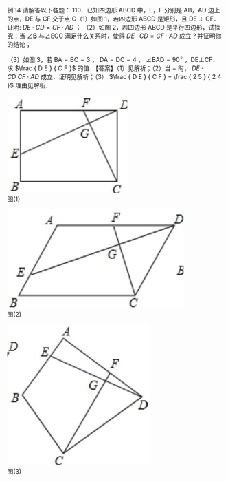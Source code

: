 例34 请解答以下各题： 110．已知四边形 ABCD 中，E，F 分别是 AB，AD 边上的点，DE 与 CF 交于点 G（1）如图 1，若四边形 ABCD 是矩形，且 DE $\perp$ CF．证明: $D E { \cdot } C D = C F { \cdot } A D$ ；
（2）如图 2，若四边形 ABCD 是平行四边形，试探究：当 $\angle \mathbf { B }$ 与∠EGC 满足什么关系时，使得 $D E { \cdot } C D = C F { \cdot } A D$ 成立？并证明你的结论；

（3）如图 3，若 $\mathrm { B A } { = } \mathrm { B C } { = } 3$ ， $\mathrm { D A } { = } \mathrm { D C } { = } 4$ ， $\angle \mathrm { B A D } = 9 0 ^ { \circ }$ ，DE⊥CF．求 $\frac { D E } { C F }$ 的值．【答案】（1）见解析；（2）当 $-$ 时， $D E { \cdot } C D ~ C F { \cdot } A D$ 成立．证明见解析；（3） $\frac { D E } { C F } = \frac { 2 5 } { 2 4 }$ 理由见解析.

![](<../../qs_image_DB/专题1-2_一文吃透相似三角形12个模型·共14类题型（解析版）/fafed940bc3074c8c191934d02f0dc63db9609dbf2bc6d36d60a3db1d5446a46.jpg>)  
图(1)

![](<../../qs_image_DB/专题1-2_一文吃透相似三角形12个模型·共14类题型（解析版）/a2af1700ed23c5ffa5c5cda858a4b18521442f6dbc5099c363d608405ccef7d2.jpg>)  
图(2)

![](<../../qs_image_DB/专题1-2_一文吃透相似三角形12个模型·共14类题型（解析版）/a848102e2f93e2ee477bce2fa0fc95c1f226286dce56dd08f8523f93b04696e3.jpg>)  
图(3)
